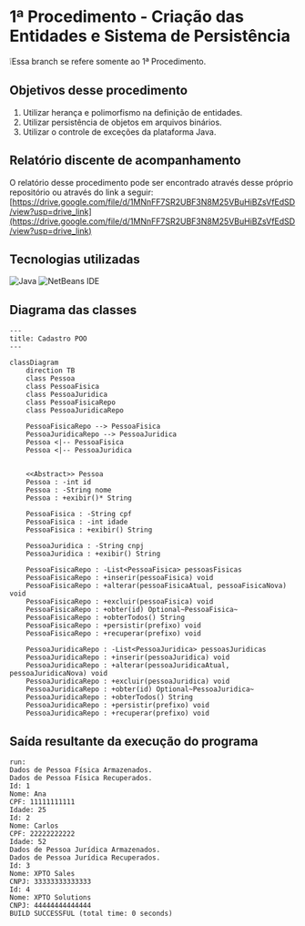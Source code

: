 # 1ª Procedimento - Criação das Entidades e Sistema de Persistência
❕Essa branch se refere somente ao 1ª Procedimento.

## Objetivos desse procedimento
1. Utilizar herança e polimorfismo na  definição de entidades.
2. Utilizar persistência de objetos em arquivos binários.
3. Utilizar o controle de exceções da plataforma Java.

## Relatório discente de acompanhamento

O relatório desse procedimento pode ser encontrado através desse próprio repositório ou através do link a seguir:
[https://drive.google.com/file/d/1MNnFF7SR2UBF3N8M25VBuHiBZsVfEdSD/view?usp=drive_link](https://drive.google.com/file/d/1MNnFF7SR2UBF3N8M25VBuHiBZsVfEdSD/view?usp=drive_link)

## Tecnologias utilizadas
![Java](https://img.shields.io/badge/java-%23ED8B00.svg?style=for-the-badge&logo=openjdk&logoColor=white)
![NetBeans IDE](https://img.shields.io/badge/NetBeansIDE-1B6AC6.svg?style=for-the-badge&logo=apache-netbeans-ide&logoColor=white)

## Diagrama das classes
```mermaid
---
title: Cadastro POO
---

classDiagram
    direction TB
    class Pessoa
    class PessoaFisica
    class PessoaJuridica
    class PessoaFisicaRepo
    class PessoaJuridicaRepo
    
    PessoaFisicaRepo --> PessoaFisica
    PessoaJuridicaRepo --> PessoaJuridica
    Pessoa <|-- PessoaFisica
    Pessoa <|-- PessoaJuridica
    
    
    <<Abstract>> Pessoa
    Pessoa : -int id
    Pessoa : -String nome
    Pessoa : +exibir()* String
    
    PessoaFisica : -String cpf
    PessoaFisica : -int idade
    PessoaFisica : +exibir() String
    
    PessoaJuridica : -String cnpj
    PessoaJuridica : +exibir() String
    
    PessoaFisicaRepo : -List<PessoaFisica> pessoasFisicas
    PessoaFisicaRepo : +inserir(pessoaFisica) void
    PessoaFisicaRepo : +alterar(pessoaFisicaAtual, pessoaFisicaNova) void
    PessoaFisicaRepo : +excluir(pessoaFisica) void
    PessoaFisicaRepo : +obter(id) Optional~PessoaFisica~
    PessoaFisicaRepo : +obterTodos() String
    PessoaFisicaRepo : +persistir(prefixo) void
    PessoaFisicaRepo : +recuperar(prefixo) void
    
    PessoaJuridicaRepo : -List<PessoaJuridica> pessoasJuridicas
    PessoaJuridicaRepo : +inserir(pessoaJuridica) void
    PessoaJuridicaRepo : +alterar(pessoaJuridicaAtual, pessoaJuridicaNova) void
    PessoaJuridicaRepo : +excluir(pessoaJuridica) void
    PessoaJuridicaRepo : +obter(id) Optional~PessoaJuridica~
    PessoaJuridicaRepo : +obterTodos() String
    PessoaJuridicaRepo : +persistir(prefixo) void
    PessoaJuridicaRepo : +recuperar(prefixo) void
```

## Saída resultante da execução do programa

```
run:
Dados de Pessoa Física Armazenados.
Dados de Pessoa Física Recuperados.
Id: 1
Nome: Ana
CPF: 11111111111
Idade: 25
Id: 2
Nome: Carlos
CPF: 22222222222
Idade: 52
Dados de Pessoa Jurídica Armazenados.
Dados de Pessoa Jurídica Recuperados.
Id: 3
Nome: XPTO Sales
CNPJ: 33333333333333
Id: 4
Nome: XPTO Solutions
CNPJ: 44444444444444
BUILD SUCCESSFUL (total time: 0 seconds)
```
